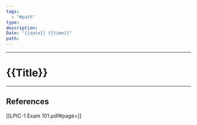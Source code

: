 ```yaml
---
tags:
  - "#path"
type: 
description: 
Date: "{{date}} {{time}}"
path:
---
```


___
# {{Title}}



___
## References
[[LPIC-1 Exam 101.pdf#page=]]